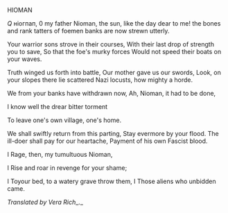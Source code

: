  
HIOMAN

_Q_  ніогпап, 0 my father Nioman, the sun, like the day dear to me! the bones and rank tatters of foemen banks are now strewn utterly.

Your warrior sons strove in their courses, With their last drop of strength you to save, So  that the foe's murky forces Would not speed their boats on your waves.

Truth winged us forth into battle, Our mother gave us our swords, Look, on your slopes there lie scattered Nazi locusts, how mighty a horde.

We  from your banks have withdrawn now, Ah, Nioman, it had to be done,

I know well the drear bitter torment

To leave one's own village, one's home.

We shall swiftly return from this parting, Stay evermore by your flood. The ill-doer shall pay for our heartache, Payment of his own Fascist blood.

I  Rage, then, my tumultuous Nioman,

I Rise and roar in revenge for your shame;

I  Toyour bed, to a watery grave throw them, I Those aliens who unbidden came.

_Translated_ _by_ _Vera Rich__._

